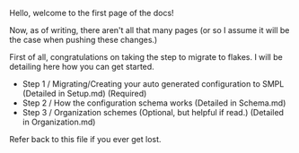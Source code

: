 Hello, welcome to the first page of the docs!

Now, as of writing, there aren't all that many pages (or so I assume it will be the case when pushing these changes.)

First of all, congratulations on taking the step to migrate to flakes. I will be detailing here how you can get started.

- Step 1 / Migrating/Creating your auto generated configuration to SMPL (Detailed in Setup.md) (Required)
- Step 2 / How the configuration schema works (Detailed in Schema.md)
- Step 3 / Organization schemes (Optional, but helpful if read.) (Detailed in Organization.md)

Refer back to this file if you ever get lost.
